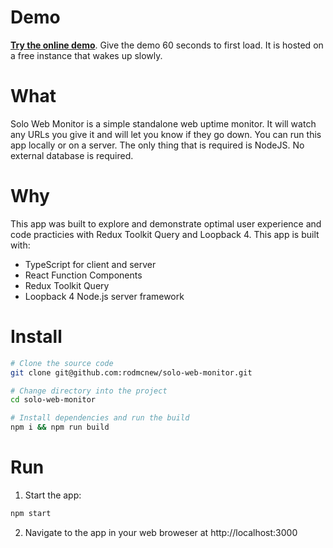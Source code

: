 # Demo
**[Try the online demo](https://solo-web-monitor.herokuapp.com/demo/reset-database-and-redirect-home)**. Give the demo 60 seconds to first load. It is hosted on a free instance that wakes up slowly.

# What

Solo Web Monitor is a simple standalone web uptime monitor. It will watch any URLs you give it and will let you know if they go down. You can run this app locally or on a server. The only thing that is required is NodeJS. No external database is required.

# Why
This app was built to explore and demonstrate optimal user experience and code practicies with Redux Toolkit Query and Loopback 4. This app is built with:
- TypeScript for client and server
- React Function Components
- Redux Toolkit Query
- Loopback 4 Node.js server framework

# Install
```bash
# Clone the source code
git clone git@github.com:rodmcnew/solo-web-monitor.git

# Change directory into the project
cd solo-web-monitor

# Install dependencies and run the build
npm i && npm run build
```

# Run
1) Start the app:
```bash
npm start
```
2) Navigate to the app in your web broweser at http://localhost:3000

